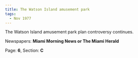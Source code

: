 ```yaml
---  
title: The Watson Island amusement park  
tags:  
  - Nov 1977  
---  
```

  
The Watson Island amusement park plan controversy continues.  
  
Newspapers: **Miami Morning News or The Miami Herald**  
  
Page: **6**, Section: **C** 
